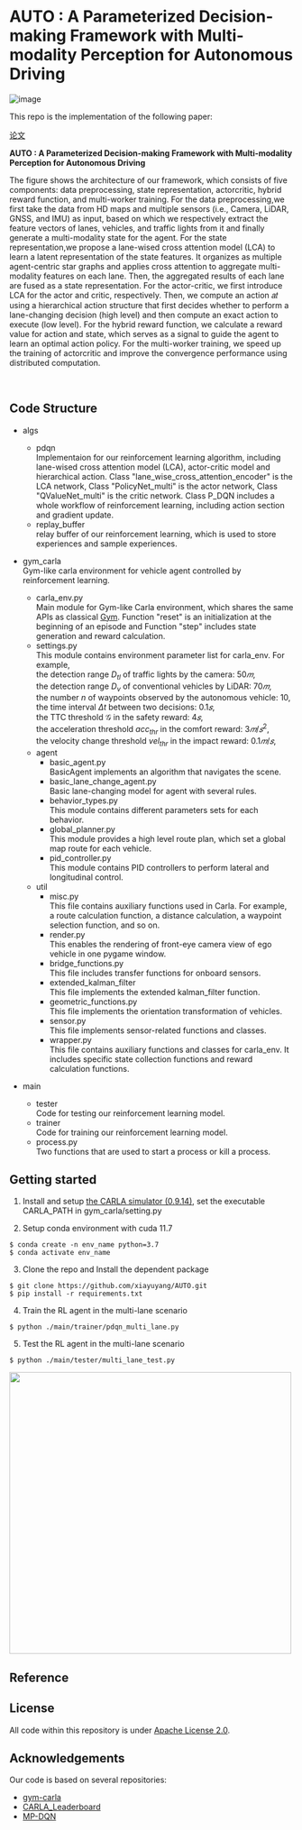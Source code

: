 # AUTO : A Parameterized Decision-making Framework with Multi-modality Perception for Autonomous Driving

![image](/figures/framework.png)

This repo is the implementation of the following paper:

[论文](https://arxiv.org/abs/2312.11935)

**AUTO : A Parameterized Decision-making Framework with Multi-modality Perception for Autonomous Driving**  

The figure shows the architecture of our framework, which consists of five components: data preprocessing, state representation, actorcritic,
hybrid reward function, and multi-worker training. For the data preprocessing,we first take the data from HD maps and multiple
sensors (i.e., Camera, LiDAR, GNSS, and IMU) as input, based on which we respectively extract the feature vectors of lanes, vehicles,
and traffic lights from it and finally generate a multi-modality state for the agent. For the state representation,we propose a lane-wised
cross attention model (LCA) to learn a latent representation of the state features. It organizes as multiple agent-centric star graphs
and applies cross attention to aggregate multi-modality features on each lane. Then, the aggregated results of each lane are fused as a
state representation. For the actor-critic, we first introduce LCA for the actor and critic, respectively. Then, we compute an action 𝑎𝑡
using a hierarchical action structure that first decides whether to perform a lane-changing decision (high level) and then compute an
exact action to execute (low level). For the hybrid reward function, we calculate a reward value for action and state, which
serves as a signal to guide the agent to learn an optimal action policy. For the multi-worker training, we speed up the training of actorcritic
and improve the convergence performance using distributed computation.
<br> 

<br> 

## Code Structure
- algs<br>
    - pdqn<br>
       Implementaion for our reinforcement learning algorithm, including lane-wised cross attention model (LCA), 
       actor-critic model and hierarchical action. Class "lane_wise_cross_attention_encoder" is the LCA network,
       Class "PolicyNet_multi" is the actor network, Class "QValueNet_multi" is the critic network.
       Class P_DQN includes a whole workflow of reinforcement learning, including action section and gradient update.
    - replay_buffer<br>
       relay buffer of our reinforcement learning, which is used to store experiences and sample experiences.  
       
- gym_carla<br>
Gym-like carla environment for vehicle agent controlled by reinforcement learning.
    - carla_env.py<br>
    Main module for Gym-like Carla environment, which shares the same APIs as classical [Gym](https://gymnasium.farama.org/).
    Function "reset" is an initialization at the beginning of an episode and Function "step" includes state generation and reward calculation.
    - settings.py<br>
    This module contains environment parameter list for carla_env. For example,  
    the detection range $D_{tl}$ of traffic lights by the camera: $50𝑚$,  
    the detection range $D_v$ of conventional vehicles by LiDAR: $70𝑚$,  
    the number $n$ of waypoints observed by the autonomous vehicle: $10$,  
    the time interval $\Delta t$ between two decisions: $0.1𝑠$,  
    the TTC threshold $\mathcal{G}$ in the safety reward: $4𝑠$,  
    the acceleration threshold $acc_{thr}$ in the comfort reward: $3𝑚/𝑠^2$,  
    the velocity change threshold $vel_{thr}$ in the impact reward: $0.1𝑚/𝑠$, 
    - agent
        - basic_agent.py<br>
         BasicAgent implements an algorithm that navigates the scene.
        - basic_lane_change_agent.py<br>
        Basic lane-changing model for agent with several rules.
        - behavior_types.py<br>
        This module contains different parameters sets for each behavior. 
        - global_planner.py<br>
        This module provides a high level route plan, which set a global map route for each vehicle.
        - pid_controller.py<br>
        This module contains PID controllers to perform lateral and longitudinal control. 
    - util
        - misc.py<br>
        This file contains auxiliary functions used in Carla. For example, a route calculation function, a distance calculation,
         a waypoint selection function, and so on. 
        - render.py<br>
        This enables the rendering of front-eye camera view of ego vehicle in one pygame window. 
        - bridge_functions.py<br>
        This file includes transfer functions for onboard sensors.  
        - extended_kalman_filter<br>
        This file implements the extended kalman_filter function.  
        - geometric_functions.py<br>
        This file implements the orientation transformation of vehicles.
        - sensor.py<br>
        This file implements sensor-related functions and classes.
        - wrapper.py<br>
        This file contains auxiliary functions and classes for carla_env. It includes specific state collection functions and reward calculation functions.
- main
    - tester<br>
    Code for testing our reinforcement learning model.
    - trainer<br>
    Code for training our reinforcement learning model.  
    - process.py<br>
    Two functions that are used to start a process or kill a process. 

 

## Getting started
1. Install and setup [the CARLA simulator (0.9.14)](https://carla.readthedocs.io/en/latest/start_quickstart/#a-debian-carla-installation), set the executable CARLA_PATH in gym_carla/setting.py

2. Setup conda environment with cuda 11.7
```shell
$ conda create -n env_name python=3.7
$ conda activate env_name
```
3. Clone the repo and Install the dependent package
```shell
$ git clone https://github.com/xiayuyang/AUTO.git
$ pip install -r requirements.txt
```
4. Train the RL agent in the multi-lane scenario
```shell
$ python ./main/trainer/pdqn_multi_lane.py
```
5. Test the RL agent in the multi-lane scenario
```shell
$ python ./main/tester/multi_lane_test.py
```


<img src="./figures/Lane_change.gif" width=500>




## Reference


## License
All code within this repository is under [Apache License 2.0](https://www.apache.org/licenses/LICENSE-2.0).

## Acknowledgements
Our code is based on several repositories:
- [gym-carla](https://github.com/cjy1992/gym-carla.git)
- [CARLA_Leaderboard](https://github.com/RobeSafe-UAH/CARLA_Leaderboard.git)
- [MP-DQN](https://github.com/cycraig/MP-DQN.git)
